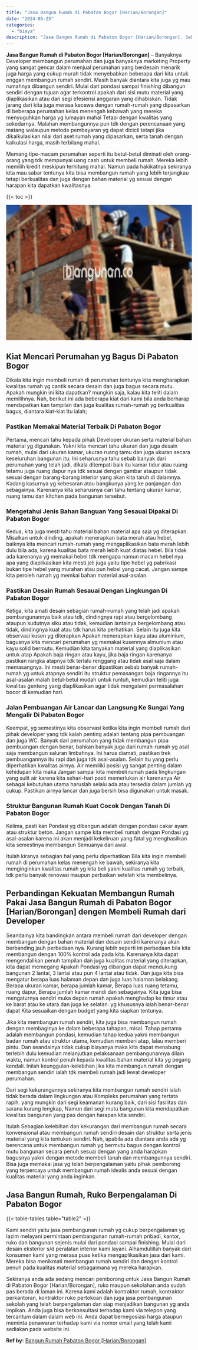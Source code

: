 ```yaml
---
title: "Jasa Bangun Rumah di Pabaton Bogor [Harian/Borongan]"
date: "2024-05-25"
categories: 
  - "biaya"
description: "Jasa Bangun Rumah di Pabaton Bogor [Harian/Borongan]. Sekiranya anda ada sedang mencari pemborong untuk Jasa Bangun Rumah di Pabaton Bogor [Harian/Borongan..."
---
```


**Jasa Bangun Rumah di Pabaton Bogor \[Harian/Borongan\]** – Banyaknya Developer membangun perumahan dan juga banyaknya marketing Property yang sangat gencar dalam menjual perumahan yang berdesain menarik juga harga yang cukup murah tidak menyebabkan beberapa dari kita untuk enggan membangun rumah sendiri. Masih banyak diantara kita juga yg mau rumahnya dibangun sendiri. Mulai dari pondasi sampai finishing dibangun sendiri dengan tujuan agar terkontrol apakah dari sisi mutu material yang diaplikasikan atau dari segi efesiensi anggaran yang dihabiskan. Tidak jarang dari kita juga merasa kecewa dengan rumah-rumah yang dipasarkan di beberapa perumahan kelas menengah kebawah yang mereka menyuguhkan harga yg lumayan mahal Tetapi dengan kwalitas yang sekedarnya. Malahan membangunnya pun tdk dengan perencanaan yang matang walaupun metode pembayaran yg dapat dicicil tetapi jika dikalkulasikan nilai dari aset rumah yang dipasarkan, serta tanah dengan kalkulasi harga, masih terbilang mahal.

Memang tipe-macam perumahan seperti itu betul-betul diminati oleh orang-orang yang tdk mempunyai uang cash untuk membeli rumah. Mereka lebih memilih kredit meskipun terhitung mahal. Namun pada hakikatnya sekiranya kita mau sabar tentunya kita bisa membangun rumah yang lebih terjangkau tetapi berkualitas dan juga dengan bahan material yg sesuai dengan harapan kita dapatkan kwalitasnya.

{{< toc >}}

![Jasa Bangun Rumah di Pabaton Bogor [Harian/Borongan]](/images/borong-bangunan-09.png)

## Kiat Mencari Perumahan yg Bagus Di Pabaton Bogor

Dikala kita ingin membeli rumah di perumahan tentunya kita mengharapkan kwalitas rumah yg cantik secara desain dan juga bagus secara mutu. Apakah mungkin ini kita dapatkan? mungkin saja, kalau kita teliti dalam memilihnya. Nah, berikut ini ada beberapa kiat dari kami bila anda berharap mendapatkan kan tampilan dan juga kualitas rumah-rumah yg berkualitas bagus, diantara kiat-kiat Itu ialah;

### Pastikan Memakai Material Terbaik Di Pabaton Bogor

Pertama, mencari tahu kepada pihak Developer ukuran serta material bahan material yg digunakan. Yakni kita mencari tahu ukuran dan juga desain rumah, mulai dari ukuran kamar, ukuran ruang tamu dan juga ukuran secara keseluruhan bangunan itu. Ini seharusnya tahu sebab banyak dari perumahan yang telah jadi, dikala ditempati baik itu kamar tidur atau ruang tetamu juga ruang dapur nya tdk sesuai dengan gambar ataupun tidak sesuai dengan barang-barang interior yang akan kita taruh di dalamnya. Kadang kasurnya yg kebesaran atau bangkunya yang ke panjangan dan sebagainya. Karenanya kita seharusnya cari tahu tentang ukuran kamar, ruang tamu dan kitchen pada bangunan tersebut.

### Mengetahui Jenis Bahan Banguan Yang Sesauai Dipakai Di Pabaton Bogor

Kedua, kita juga mesti tahu material bahan material apa saja yg diterapkan. Misalkan untuk dinding, apakah menerapkan bata merah atau hebel, baiknya kita mencari rumah-rumah yang mengaplikasikan bata merah lebih dulu bila ada, karena kualitas bata merah lebih kuat diatas hebel. Bila tidak ada karenanya yg memakai hebel tdk mengapa namun macam hebel nya apa yang diaplikasikan kita mesti jeli juga yaitu tipe hebel yg pabrikasi bukan tipe hebel yang murahan atau pun hebel yang cacat. Jangan sampe kita peroleh rumah yg memkai bahan material asal-asalan.

### Pastikan Desain Rumah Sesauai Dengan Lingkungan Di Pabaton Bogor

Ketiga, kita amati desain sebagian rumah-rumah yang telah jadi apakah pembangunannya baik atau tdk, dindingnya rapi atau bergelombang ataupun sudutnya siku atau tidak, kemudian lantainya bergelombang atau tidak, dindingnya kuat atau tdk harus kita perhatikan. Selain itu juga kita observasi kusen yg diterapkan Apakah menerapkan kayu atau aluminium, bagusnya kita mencari perumahan yg memakai kusennya almunium atau kayu solid bermutu. Kemudian kita tanyakan material yang diaplikasikan untuk atap Apakah baja ringan atau kayu, jika baja ringan karenanya pastikan rangka atapnya tdk terlalu renggang atau tidak asal saja dalam memasangnya. Ini mesti benar-benar dipastikan sebab banyak rumah-rumah yg untuk atapnya sendiri itu struktur pemasangan baja ringannya itu asal-asalan malah betul-betul mudah untuk runtuh, kemudian teliti juga kwalitas genteng yang diaplikasikan agar tidak mengalami permasalahan bocor di kemudian hari.

### Jalan Pembuangan Air Lancar dan Langsung Ke Sungai Yang Mengalir Di Pabaton Bogor

Keempat, yg semestinya kita observasi ketika kita ingin membeli rumah dari pihak developer yang tdk kalah penting adalah tentang pipa pembuangan dan juga WC. Banyak dari perumahan yang tidak membangun pipa pembuangan dengan benar, bahkan banyak juga dari rumah-rumah yg asal saja membangun saluran limbahnya. Ini harus diamati, pastikan trek pembuangannya itu rapi dan juga tdk asal-asalan. Selain itu yang perlu diperhatikan kwalitas airnya. Air memiliki posisi yg sangat penting dalam kehidupan kita maka Jangan sampai kita membeli rumah pada lingkungan yang sulit air karena kita sehari-hari pasti memerlukan air karenanya Air sebagai kebutuhan utama haruslah selalu ada atau tersedia dalam jumlah yg cukup. Pastikan airnya lancar dan juga bersih bisa digunakan untuk masak.

### Struktur Bangunan Rumah Kuat Cocok Dengan Tanah Di Pabaton Bogor

Kelima, pasti kan Pondasi yg dibangun adalah dengan pondasi cakar ayam atau struktur beton. Jangan sampe kita membeli rumah dengan Pondasi yg asal-asalan karena ini akan menjadi kekeliruan yang fatal yg menghasilkan kita semestinya membangun Semuanya dari awal.

Itulah kiranya sebagian hal yang perlu diperhatikan Bila kita ingin membeli rumah di perumahan kelas menengah ke bawah, sekiranya kita menginginkan kwalitas rumah yg kita beli yakni kualitas rumah yg terbaik, tdk perlu banyak renovasi maupun perbaikan setelah kita membelinya.

## Perbandingan Kekuatan Membangun Rumah Pakai Jasa Bangun Rumah di Pabaton Bogor \[Harian/Borongan\] dengen Membeli Rumah dari Developer

Seandainya kita bandingkan antara membeli rumah dari developer dengan membangun dengan bahan material dan desain sendiri karenanya akan berbanding jauh perbedaan nya. Kurang lebih seperti ini perbedaan bila kita membangun dengan 100% kontrol ada pada kita. Karenanya kita dapat mengendalikan penuh tampilan dan juga kualitas material yang diterapkan, kita dapat memegang Apakah Pondasi yg dibangun dapat mendukung bangunan 2 lantai, 3 lantai atau pun 4 lantai atau tidak. Dan juga kita bisa mengatur berapa luas halaman depan dan juga luas halaman belakang. Berapa ukuran kamar, berapa jumlah kamar, Berapa luas ruang tetamu, ruang dapur, Berapa jumlah kamar mandi dan sebagainya. Kita juga bisa mengaturnya sendiri muka depan rumah apakah menghadap ke timur atau ke barat atau ke utara dan juga ke selatan. yg khususnya ialah benar-benar dapat Kita sesuaikan dengan budget yang kita siapkan tentunya.

Jika kita membangun rumah sendiri, kita juga bisa membangun rumah dengan membaginya ke dalam beberapa tahapan, misal. Tahap pertama adalah membangun pondasi, kemudian tahap kedua yakni membangun badan rumah atau struktur utama, kemudian memberi atap, lalau memberi pintu. Dan seandainya tidak cukup biayanya maka kita dapat menabung terlebih dulu kemudian melanjutkan pelaksanaan pembangunannya dilain waktu, namun kontrol penuh kepada kwalitas bahan material kita yg pegang kendali. Inilah keunggulan-kelebihan jika kita membangun rumah dengan membangun sendiri ialah tdk membeli rumah jadi lewat developer perumahan.

Dari segi kekurangannya sekiranya kita membangun rumah sendiri ialah tidak berada dalam lingkungan atau Kompleks perumahan yang tertata rapih. yang mungkin dari segi keamanan kurang baik, dari sisi fasilitas dan sarana kurang lengkap, Namun dari segi mutu bangunan kita mendapatkan kwalitas bangunan yang pas dengan harapan kita sendiri.

Itulah Sebagian kelebihan dan kekurangan dari membangun rumah secara konvensional atau membangun rumah sendiri desain dan struktur serta jenis material yang kita tentukan sendiri. Nah, apabila ada diantara anda ada yg berencana untuk membangun rumah yg bermutu bagus dengan kontrol mutu bangunan secara penuh sesuai dengan yang anda harapkan bagusnya yakni dengan metode membeli tanah dan membangunnya sendiri. Bisa juga memakai jasa yg telah berpengalaman yaitu pihak pemborong yang terpercaya untuk membangun rumah idealis anda sesuai dengan kualitas material yang anda inginkan.

## Jasa Bangun Rumah, Ruko Berpengalaman Di Pabaton Bogor

{{< table-tables table="table2" >}}

Kami sendiri yaitu jasa pembangunan rumah yg cukup berpengalaman yg lazim melayani permintaan pembangunan rumah-rumah pribadi, kantor, ruko dan bangunan sejenis mulai dari pondasi sampai finishing. Mulai dari desain eksterior s/d peralatan interior kami layani. Alhamdulillah banyak dari konsumen kami yang merasa puas ketika mengaplikasikan jasa dari kami. Mereka bisa menikmati membangun rumah sendiri dan dengan kontrol penuh pada kualitas material sebagaimana yg mereka harapkan.

Sekiranya anda ada sedang mencari pemborong untuk Jasa Bangun Rumah di Pabaton Bogor \[Harian/Borongan\], ruko maupun sekolahan anda sudah pas berada di laman ini. Karena kami adalah kontraktor rumah, kontraktor perkantoran, kontraktor ruko pertokoan dan juga jasa pembangunan sekolah yang telah berpengalaman dan siap menjadikan bangunan yg anda impikan. Anda juga bisa berkonsultasi terhadap kami via telepon yang tercantum dalam dalam web ini. Anda dapat bernegosiasi harga ataupun meminta penawaran terhadap kami via nomor email yang telah kami sediakan pada website ini.

**Ref by:** [Bangun Rumah Pabaton Bogor [Harian/Borongan]](https://id.wikipedia.org/wiki/Bangun)
